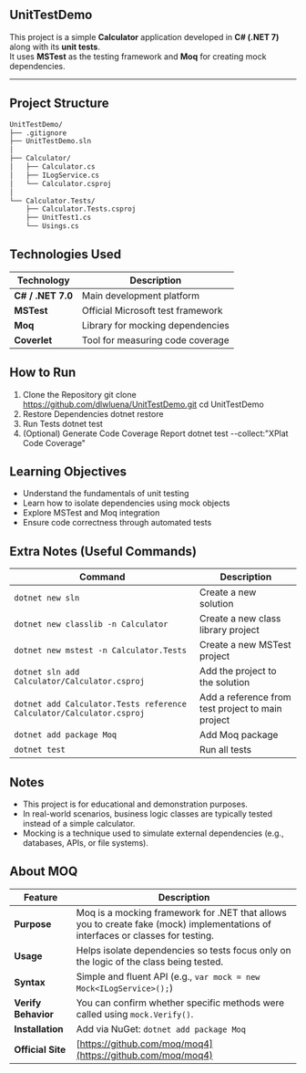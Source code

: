 ## UnitTestDemo

This project is a simple **Calculator** application developed in **C# (.NET 7)** along with its **unit tests**.  
It uses **MSTest** as the testing framework and **Moq** for creating mock dependencies.

---

## Project Structure

```bash
UnitTestDemo/
├── .gitignore
├── UnitTestDemo.sln
│
├── Calculator/
│   ├── Calculator.cs
│   ├── ILogService.cs
│   └── Calculator.csproj
│
└── Calculator.Tests/
    ├── Calculator.Tests.csproj
    ├── UnitTest1.cs
    └── Usings.cs
```
## Technologies Used
| Technology        | Description                       |
| ------------------| ----------------------------------|
| **C# / .NET 7.0** | Main development platform         |
| **MSTest**        | Official Microsoft test framework |
| **Moq**           | Library for mocking dependencies  |
| **Coverlet**      | Tool for measuring code coverage  |

## How to Run
1. Clone the Repository
git clone https://github.com/dlwluena/UnitTestDemo.git
cd UnitTestDemo
2. Restore Dependencies
dotnet restore
3. Run Tests
dotnet test
4. (Optional) Generate Code Coverage Report
dotnet test --collect:"XPlat Code Coverage"

## Learning Objectives
- Understand the fundamentals of unit testing
- Learn how to isolate dependencies using mock objects
- Explore MSTest and Moq integration
- Ensure code correctness through automated tests

## Extra Notes (Useful Commands)
| Command                                                              | Description                                       |
| -------------------------------------------------------------------- | ------------------------------------------------- |
| `dotnet new sln`                                                     | Create a new solution                             |
| `dotnet new classlib -n Calculator`                                  | Create a new class library project                |
| `dotnet new mstest -n Calculator.Tests`                              | Create a new MSTest project                       |
| `dotnet sln add Calculator/Calculator.csproj`                        | Add the project to the solution                   |
| `dotnet add Calculator.Tests reference Calculator/Calculator.csproj` | Add a reference from test project to main project |
| `dotnet add package Moq`                                             | Add Moq package                                   |
| `dotnet test`                                                        | Run all tests                                     |

## Notes
- This project is for educational and demonstration purposes.
- In real-world scenarios, business logic classes are typically tested instead of a simple calculator.
- Mocking is a technique used to simulate external dependencies (e.g., databases, APIs, or file systems).

## About MOQ
| Feature             | Description                                                                                                                       |
| --------------------| -------------------------------------------------------------------------------------------------------------------------------   |
| **Purpose**         | Moq is a mocking framework for .NET that allows you to create fake (mock) implementations of interfaces or classes for testing.   |
| **Usage**           | Helps isolate dependencies so tests focus only on the logic of the class being tested.                                            |
| **Syntax**          | Simple and fluent API (e.g., `var mock = new Mock<ILogService>();`)                                                               |
| **Verify Behavior** | You can confirm whether specific methods were called using `mock.Verify()`.                                                       |
| **Installation**    | Add via NuGet: `dotnet add package Moq`                                                                                           |
| **Official Site**   | [https://github.com/moq/moq4](https://github.com/moq/moq4)                                                                        |
